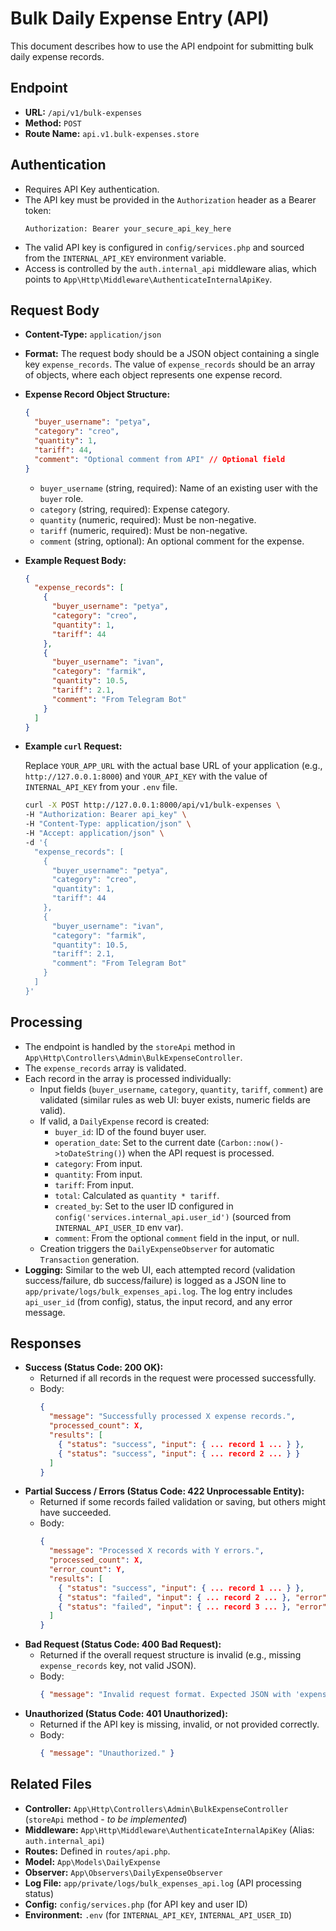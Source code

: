 # Bulk Daily Expense Entry (API)

This document describes how to use the API endpoint for submitting bulk daily expense records.

## Endpoint

*   **URL:** `/api/v1/bulk-expenses`
*   **Method:** `POST`
*   **Route Name:** `api.v1.bulk-expenses.store`

## Authentication

*   Requires API Key authentication.
*   The API key must be provided in the `Authorization` header as a Bearer token:
    ```
    Authorization: Bearer your_secure_api_key_here
    ```
*   The valid API key is configured in `config/services.php` and sourced from the `INTERNAL_API_KEY` environment variable.
*   Access is controlled by the `auth.internal_api` middleware alias, which points to `App\Http\Middleware\AuthenticateInternalApiKey`.

## Request Body

*   **Content-Type:** `application/json`
*   **Format:** The request body should be a JSON object containing a single key `expense_records`. The value of `expense_records` should be an array of objects, where each object represents one expense record.

*   **Expense Record Object Structure:**
    ```json
    {
      "buyer_username": "petya",
      "category": "creo",
      "quantity": 1,
      "tariff": 44,
      "comment": "Optional comment from API" // Optional field
    }
    ```
    *   `buyer_username` (string, required): Name of an existing user with the `buyer` role.
    *   `category` (string, required): Expense category.
    *   `quantity` (numeric, required): Must be non-negative.
    *   `tariff` (numeric, required): Must be non-negative.
    *   `comment` (string, optional): An optional comment for the expense.

*   **Example Request Body:**
    ```json
    {
      "expense_records": [
        {
          "buyer_username": "petya",
          "category": "creo",
          "quantity": 1,
          "tariff": 44
        },
        {
          "buyer_username": "ivan",
          "category": "farmik",
          "quantity": 10.5,
          "tariff": 2.1,
          "comment": "From Telegram Bot"
        }
      ]
    }
    ```

*   **Example `curl` Request:**

    Replace `YOUR_APP_URL` with the actual base URL of your application (e.g., `http://127.0.0.1:8000`) and `YOUR_API_KEY` with the value of `INTERNAL_API_KEY` from your `.env` file.

    ```bash
    curl -X POST http://127.0.0.1:8000/api/v1/bulk-expenses \
    -H "Authorization: Bearer api_key" \
    -H "Content-Type: application/json" \
    -H "Accept: application/json" \
    -d '{
      "expense_records": [
        {
          "buyer_username": "petya",
          "category": "creo",
          "quantity": 1,
          "tariff": 44
        },
        {
          "buyer_username": "ivan",
          "category": "farmik",
          "quantity": 10.5,
          "tariff": 2.1,
          "comment": "From Telegram Bot"
        }
      ]
    }'
    ```

## Processing

*   The endpoint is handled by the `storeApi` method in `App\Http\Controllers\Admin\BulkExpenseController`.
*   The `expense_records` array is validated.
*   Each record in the array is processed individually:
    *   Input fields (`buyer_username`, `category`, `quantity`, `tariff`, `comment`) are validated (similar rules as web UI: buyer exists, numeric fields are valid).
    *   If valid, a `DailyExpense` record is created:
        *   `buyer_id`: ID of the found buyer user.
        *   `operation_date`: Set to the current date (`Carbon::now()->toDateString()`) when the API request is processed.
        *   `category`: From input.
        *   `quantity`: From input.
        *   `tariff`: From input.
        *   `total`: Calculated as `quantity * tariff`.
        *   `created_by`: Set to the user ID configured in `config('services.internal_api.user_id')` (sourced from `INTERNAL_API_USER_ID` env var).
        *   `comment`: From the optional `comment` field in the input, or null.
    *   Creation triggers the `DailyExpenseObserver` for automatic `Transaction` generation.
*   **Logging:** Similar to the web UI, each attempted record (validation success/failure, db success/failure) is logged as a JSON line to `app/private/logs/bulk_expenses_api.log`. The log entry includes `api_user_id` (from config), status, the input record, and any error message.

## Responses

*   **Success (Status Code: 200 OK):**
    *   Returned if all records in the request were processed successfully.
    *   Body:
        ```json
        {
          "message": "Successfully processed X expense records.",
          "processed_count": X,
          "results": [
            { "status": "success", "input": { ... record 1 ... } },
            { "status": "success", "input": { ... record 2 ... } }
          ]
        }
        ```
*   **Partial Success / Errors (Status Code: 422 Unprocessable Entity):**
    *   Returned if some records failed validation or saving, but others might have succeeded.
    *   Body:
        ```json
        {
          "message": "Processed X records with Y errors.",
          "processed_count": X,
          "error_count": Y,
          "results": [
            { "status": "success", "input": { ... record 1 ... } },
            { "status": "failed", "input": { ... record 2 ... }, "error": "Buyer user 'xyz' not found." },
            { "status": "failed", "input": { ... record 3 ... }, "error": "Quantity must be numeric." }
          ]
        }
        ```
*   **Bad Request (Status Code: 400 Bad Request):**
    *   Returned if the overall request structure is invalid (e.g., missing `expense_records` key, not valid JSON).
    *   Body:
        ```json
        { "message": "Invalid request format. Expected JSON with 'expense_records' array." }
        ```
*   **Unauthorized (Status Code: 401 Unauthorized):**
    *   Returned if the API key is missing, invalid, or not provided correctly.
    *   Body:
        ```json
        { "message": "Unauthorized." }
        ```

## Related Files

*   **Controller:** `App\Http\Controllers\Admin\BulkExpenseController` (`storeApi` method - *to be implemented*)
*   **Middleware:** `App\Http\Middleware\AuthenticateInternalApiKey` (Alias: `auth.internal_api`)
*   **Routes:** Defined in `routes/api.php`.
*   **Model:** `App\Models\DailyExpense`
*   **Observer:** `App\Observers\DailyExpenseObserver`
*   **Log File:** `app/private/logs/bulk_expenses_api.log` (API processing status)
*   **Config:** `config/services.php` (for API key and user ID)
*   **Environment:** `.env` (for `INTERNAL_API_KEY`, `INTERNAL_API_USER_ID`) 
